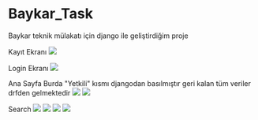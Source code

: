 # Baykar_Task
Baykar teknik mülakatı için django ile geliştirdiğim proje

Kayıt Ekranı
<img src ="https://github.com/ahmetunal6/Baykar_Task/assets/129793902/f282176d-d902-45e6-b65d-9648534d4971" />

Login Ekranı
<img src ="https://github.com/ahmetunal6/Baykar_Task/assets/129793902/0918e6fc-994e-478b-a515-5185544ccc7a" />

Ana Sayfa Burda "Yetkili" kısmı djangodan basılmıştır geri kalan tüm veriler drfden gelmektedir
<img src ="https://github.com/ahmetunal6/Baykar_Task/assets/129793902/57101910-4a91-40c8-92bb-2453f1c2e29d" />
<img src ="https://github.com/ahmetunal6/Baykar_Task/assets/129793902/af9741a0-2db1-4ca7-8705-609332c773dd" />

Search
<img src ="https://github.com/ahmetunal6/Baykar_Task/assets/129793902/d14e2d43-136b-40e5-a278-142894429937" />
<img src ="https://github.com/ahmetunal6/Baykar_Task/assets/129793902/0de5a957-8051-4518-b205-05ef93e7a777" />
<img src ="https://github.com/ahmetunal6/Baykar_Task/assets/129793902/58caf0d5-e30b-42e3-ba23-eea537cef485" />
<img src ="https://github.com/ahmetunal6/Baykar_Task/assets/129793902/8d859b8a-c1d3-411c-9f6d-d5571f0733d1" />

